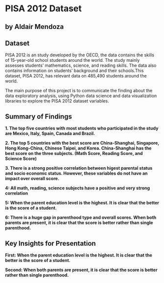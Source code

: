 # PISA 2012 Dataset
## by Aldair Mendoza


## Dataset

PISA 2012 is an study developed by the OECD, the data contains the skills of 15-year-old school students around the world. The study mainly assesses students’ mathematics, science, and reading skills. The data also contains information on students’ background and their schools.This dataset, PISA 2012, has relevant data on 485,490 students around the world.

The main purpose of this project is to communicate the finding about the data exploratory analysis, using Python data science and data visualization libraries to explore the PISA 2012 dataset variables.


## Summary of Findings

**1. The top five countries with most students who participated in the study are Mexico, Italy, Spain, Canada and Brazil.**

**2. The top 5 countries with the best score are China-Shanghai, Singapore, Hong Kong-China, Chinese Taipei, and Korea. China-Shanghai has the best score on the three subjects. (Math Score, Reading Score, and Science Score)**

**3. There is a strong positive correlation between higest parental status and socio economic status. However, these variables do not have an impact over overall score.**

**4: All math, reading, science subjects have a positive and very strong correlation**

**5: When the parent education level is the highest. It is clear that the better is the score of a student.**

**6: There is a huge gap in parenthood type and overall scores. When both parents are present, it is clear that the score is better rather than single parenthood.**

## Key Insights for Presentation

**First: When the parent education level is the highest. It is clear that the better is the score of a student.**

**Second: When both parents are present, it is clear that the score is better rather than single parenthood.**